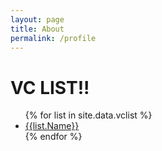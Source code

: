 ```yaml
---
layout: page
title: About
permalink: /profile
---
```


<h1>VC LIST!!</h1>

<ul>
{% for list in site.data.vclist %}
  <li><a href="{{ page_Name | datapage_url: dir }}">{{list.Name}}</a></li>
{% endfor %}
</ul>
